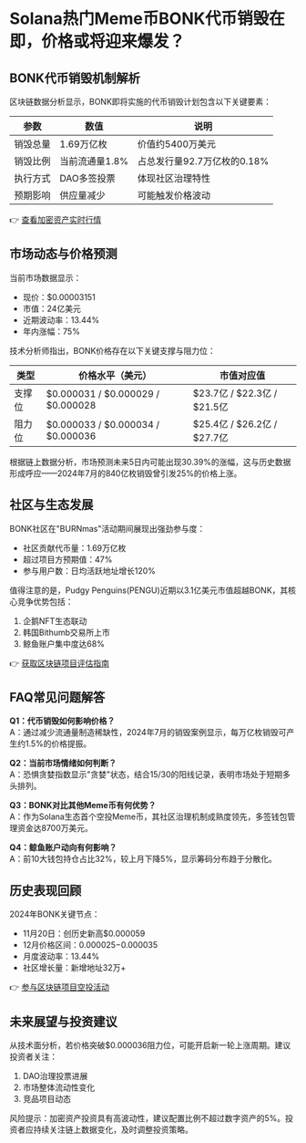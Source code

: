 # Solana热门Meme币BONK代币销毁在即，价格或将迎来爆发？

## BONK代币销毁机制解析

区块链数据分析显示，BONK即将实施的代币销毁计划包含以下关键要素：

| 参数 | 数值 | 说明 |
|------|------|------|
| 销毁总量 | 1.69万亿枚 | 价值约5400万美元 |
| 销毁比例 | 当前流通量1.8% | 占总发行量92.7万亿枚的0.18% |
| 执行方式 | DAO多签投票 | 体现社区治理特性 |
| 预期影响 | 供应量减少 | 可能触发价格波动 |

👉 [查看加密资产实时行情](https://bit.ly/okx_welcome)

## 市场动态与价格预测

当前市场数据显示：
- 现价：$0.00003151
- 市值：24亿美元
- 近期波动率：13.44%
- 年内涨幅：75%

技术分析师指出，BONK价格存在以下关键支撑与阻力位：

| 类型 | 价格水平（美元） | 市值对应值 |
|------|------------------|------------|
| 支撑位 | $0.000031 / $0.000029 / $0.000028 | $23.7亿 / $22.3亿 / $21.5亿 |
| 阻力位 | $0.000033 / $0.000034 / $0.000036 | $25.4亿 / $26.2亿 / $27.7亿 |

根据链上数据分析，市场预测未来5日内可能出现30.39%的涨幅，这与历史数据形成呼应——2024年7月的840亿枚销毁曾引发25%的价格上涨。

## 社区与生态发展

BONK社区在"BURNmas"活动期间展现出强劲参与度：
- 社区贡献代币量：1.69万亿枚
- 超过项目方预期值：47%
- 参与用户数：日均活跃地址增长120%

值得注意的是，Pudgy Penguins(PENGU)近期以3.1亿美元市值超越BONK，其核心竞争优势包括：
1. 企鹅NFT生态联动
2. 韩国Bithumb交易所上市
3. 鲸鱼账户集中度达68%

👉 [获取区块链项目评估指南](https://bit.ly/okx_welcome)

## FAQ常见问题解答

**Q1：代币销毁如何影响价格？**  
A：通过减少流通量制造稀缺性，2024年7月的销毁案例显示，每万亿枚销毁可产生约1.5%的价格提振。

**Q2：当前市场情绪如何判断？**  
A：恐惧贪婪指数显示"贪婪"状态，结合15/30的阳线记录，表明市场处于短期多头排列。

**Q3：BONK对比其他Meme币有何优势？**  
A：作为Solana生态首个空投Meme币，其社区治理机制成熟度领先，多签钱包管理资金达8700万美元。

**Q4：鲸鱼账户动向有何影响？**  
A：前10大钱包持仓占比32%，较上月下降5%，显示筹码分布趋于分散化。

## 历史表现回顾

2024年BONK关键节点：
- 11月20日：创历史新高$0.000059
- 12月价格区间：$0.000025-$0.000035
- 月度波动率：13.44%
- 社区增长量：新增地址32万+

👉 [参与区块链项目空投活动](https://bit.ly/okx_welcome)

## 未来展望与投资建议

从技术面分析，若价格突破$0.000036阻力位，可能开启新一轮上涨周期。建议投资者关注：
1. DAO治理投票进展
2. 市场整体流动性变化
3. 竞品项目动态

风险提示：加密资产投资具有高波动性，建议配置比例不超过数字资产的5%。投资者应持续关注链上数据变化，及时调整投资策略。